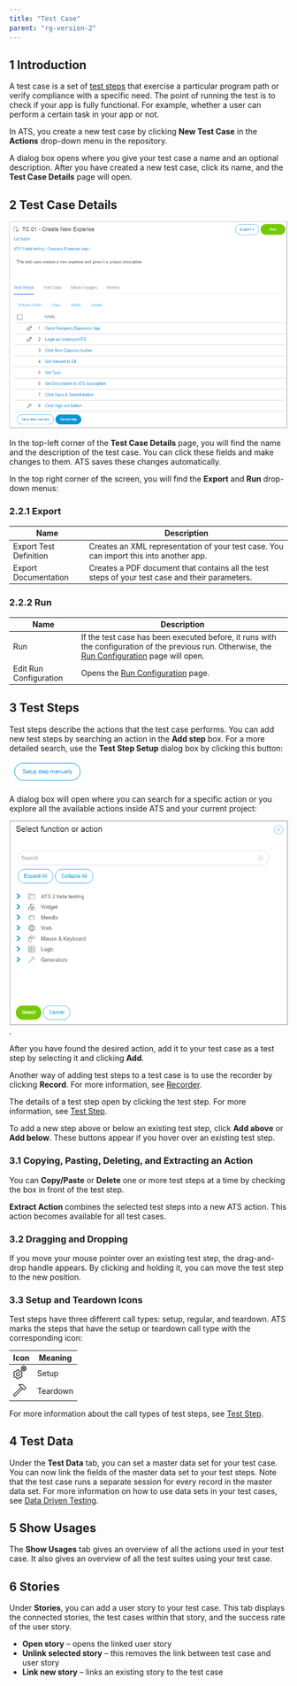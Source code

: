 ```yaml
---
title: "Test Case"
parent: "rg-version-2"
---
```


## 1 Introduction

A test case is a set of [test steps](test-steps) that exercise a particular program path or verify compliance with a specific need. The point of running the test is to check if your app is fully functional. For example, whether a user can perform a certain task in your app or not.

In ATS, you create a new test case by clicking **New Test Case** in the **Actions** drop-down menu in the repository.

A dialog box opens where you give your test case a name and an optional description. After you have created a new test case, click its name, and the **Test Case Details** page will open.

## 2 Test Case Details

![](attachments/test/testcase-details.png)

In the top-left corner of the **Test Case Details** page, you will find the name and the description of the test case. You can click these fields and make changes to them. ATS saves these changes automatically.

In the top right corner of the screen, you will find the **Export** and **Run** drop-down menus:

### 2.2.1 Export

| Name                   | Description                              |
| ---------------------- | ---------------------------------------- |
| Export Test Definition | Creates an XML representation of your test case. You can import this into another app. |
| Export Documentation | Creates a PDF document that contains all the test steps of your test case and their parameters. |

### 2.2.2 Run

| Name                   | Description                              |
| ---------------------- | ---------------------------------------- |
| Run                    | If the test case has been executed before, it runs with the configuration of the previous run. Otherwise, the [Run Configuration](test-run) page will open. |
| Edit Run Configuration | Opens the [Run Configuration](test-run) page. |

## 3 Test Steps

Test steps describe the actions that the test case performs. You can add new test steps by searching an action in the **Add step** box. For a more detailed search, use the **Test Step Setup** dialog box by clicking this button:

![](attachments/test/search-button.png)

A dialog box will open where you can search for a specific action or you explore all the available actions inside ATS and your current project:

![](attachments/test/select-function-action.png).

After you have found the desired action, add it to your test case as a test step by selecting it and clicking **Add**.

Another way of adding test steps to a test case is to use the recorder by clicking **Record**. For more information, see [Recorder](recorder).

The details of a test step open by clicking the test step. For more information, see [Test Step](test-step).

To add a new step above or below an existing test step, click **Add above** or **Add below**. These buttons appear if you hover over an existing test step.

### 3.1 Copying, Pasting, Deleting, and  Extracting an Action

You can **Copy/Paste** or **Delete** one or more test steps at a time by checking the box in front of the test step.

**Extract Action** combines the selected test steps into a new ATS action. This action becomes available for all test cases.

### 3.2 Dragging and Dropping

If you move your mouse pointer over an existing test step, the drag-and-drop handle appears. By clicking and holding it, you can move the test step to the new position.

### 3.3 Setup and Teardown Icons

Test steps have three different call types: setup, regular, and teardown. ATS marks the steps that have the setup or teardown call type with the corresponding icon:

| Icon                                     | Meaning  |
| ---------------------------------------- | -------- |
| ![](attachments/test/setting-gears-2.png) | Setup    |
| ![](attachments/test/hammer-2.png)       | Teardown |

For more information about the call types of test steps, see [Test Step](test-step).

## 4 Test Data

Under the **Test Data** tab, you can set a master data set for your test case. You can now link the fields of the master data set to your test steps. Note that the test case runs a separate session for every record in the master data set. For more information on how to use data sets in your test cases, see [Data Driven Testing](test-data).

## 5 Show Usages

The **Show Usages** tab gives an overview of all the actions used in your test case. It also gives an overview of all the test suites using your test case.

## 6 Stories

Under **Stories**, you can add a user story to your test case. This tab displays the connected stories, the test cases within that story, and the success rate of the user story.

* **Open story** – opens the linked user story
* **Unlink selected story** – this removes the link between test case and user story
* **Link new story** – links an existing story to the test case
